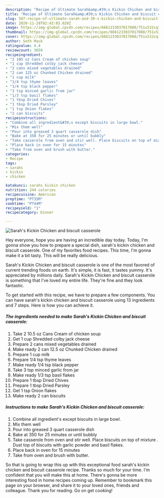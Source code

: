```yaml
---
description: "Recipe of Ultimate Sarah&amp;#39;s Kickin Chicken and biscuit casserole"
title: "Recipe of Ultimate Sarah&amp;#39;s Kickin Chicken and biscuit casserole"
slug: 507-recipe-of-ultimate-sarah-and-39-s-kickin-chicken-and-biscuit-casserole
date: 2020-11-28T02:43:03.020Z
image: https://img-global.cpcdn.com/recipes/6661233037017088/751x532cq70/sarahs-kickin-chicken-and-biscuit-casserole-recipe-main-photo.jpg
thumbnail: https://img-global.cpcdn.com/recipes/6661233037017088/751x532cq70/sarahs-kickin-chicken-and-biscuit-casserole-recipe-main-photo.jpg
cover: https://img-global.cpcdn.com/recipes/6661233037017088/751x532cq70/sarahs-kickin-chicken-and-biscuit-casserole-recipe-main-photo.jpg
author: Seth Mack
ratingvalue: 4.4
reviewcount: 3659
recipeingredient:
- "2 105 oz Cans Cream of chicken soup"
- "1 cup Shredded colby jack cheese"
- "2 cans mixed vegetables drained"
- "2 can 125 oz Chunked Chicken drained"
- "1 cup milk"
- "1/4 tsp thyme leaves"
- "1/4 tsp black pepper"
- "3 tsp minced garlic from jar"
- "1/3 tsp basil flakes"
- "1 tbsp Dried Chives"
- "1 tbsp Dried Parsley"
- "1 tsp Onion flakes"
- "2 can biscuits"
recipeinstructions:
- "Combine all ingredient&#39;s except biscuits in large bowl."
- "Mix them well"
- "Pour into greased 3 quart casserole dish"
- "Bake at 350 for 25 minutes or until bubbly"
- "Take casserole from oven and stir well. Place biscuits on top of mixture . Dust top of biscuits with garlic powder and basil flakes."
- "Place back in oven for 15 minutes"
- "Take from oven and brush with butter."
categories:
- Recipe
tags:
- sarahs
- kickin
- chicken

katakunci: sarahs kickin chicken 
nutrition: 244 calories
recipecuisine: American
preptime: "PT35M"
cooktime: "PT44M"
recipeyield: "1"
recipecategory: Dinner

---
```



![Sarah&#39;s Kickin Chicken and biscuit casserole](https://img-global.cpcdn.com/recipes/6661233037017088/751x532cq70/sarahs-kickin-chicken-and-biscuit-casserole-recipe-main-photo.jpg)

Hey everyone, hope you are having an incredible day today. Today, I'm gonna show you how to prepare a special dish, sarah&#39;s kickin chicken and biscuit casserole. One of my favorites food recipes. This time, I'm gonna make it a bit tasty. This will be really delicious.

Sarah&#39;s Kickin Chicken and biscuit casserole is one of the most favored of current trending foods on earth. It's simple, it is fast, it tastes yummy. It's appreciated by millions daily. Sarah&#39;s Kickin Chicken and biscuit casserole is something that I've loved my entire life. They're fine and they look fantastic.




To get started with this recipe, we have to prepare a few components. You can have sarah&#39;s kickin chicken and biscuit casserole using 13 ingredients and 7 steps. Here is how you can achieve it.

<!--inarticleads1-->

##### The ingredients needed to make Sarah&#39;s Kickin Chicken and biscuit casserole:

1. Take 2 10.5 oz Cans Cream of chicken soup
1. Get 1 cup Shredded colby jack cheese
1. Prepare 2 cans mixed vegetables drained
1. Make ready 2 can 12.5 oz Chunked Chicken drained
1. Prepare 1 cup milk
1. Prepare 1/4 tsp thyme leaves
1. Make ready 1/4 tsp black pepper
1. Take 3 tsp minced garlic from jar
1. Make ready 1/3 tsp basil flakes
1. Prepare 1 tbsp Dried Chives
1. Prepare 1 tbsp Dried Parsley
1. Get 1 tsp Onion flakes
1. Make ready 2 can biscuits




<!--inarticleads2-->

##### Instructions to make Sarah&#39;s Kickin Chicken and biscuit casserole:

1. Combine all ingredient&#39;s except biscuits in large bowl.
1. Mix them well
1. Pour into greased 3 quart casserole dish
1. Bake at 350 for 25 minutes or until bubbly
1. Take casserole from oven and stir well. Place biscuits on top of mixture . Dust top of biscuits with garlic powder and basil flakes.
1. Place back in oven for 15 minutes
1. Take from oven and brush with butter.




So that is going to wrap this up with this exceptional food sarah&#39;s kickin chicken and biscuit casserole recipe. Thanks so much for your time. I'm confident that you will make this at home. There's gonna be more interesting food in home recipes coming up. Remember to bookmark this page on your browser, and share it to your loved ones, friends and colleague. Thank you for reading. Go on get cooking!
